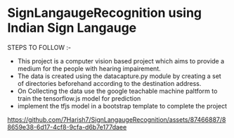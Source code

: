 # SignLangaugeRecognition using Indian Sign Langauge
STEPS TO FOLLOW :-
* This project is a computer vision based project which aims to provide a medium for the people with hearing impairement.
* The data is created using the datacapture.py module by creating a set of directories beforehand according to the destination address.
* On Collecting the data use the google teachable machine paltform to train the tensorflow.js model for prediction
* implement the tfjs model in a bootstrap template to complete the project






https://github.com/7Harish7/SignLangaugeRecognition/assets/87466887/88659e38-6d17-4cf8-9cfa-d6b7e177daee

